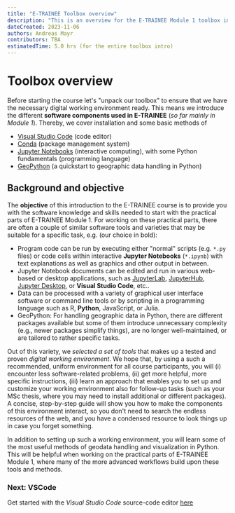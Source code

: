 ```yaml
---
title: "E-TRAINEE Toolbox overview"
description: "This is an overview for the E-TRAINEE Module 1 toolbox introduction (software guide)."
dateCreated: 2023-11-06
authors: Andreas Mayr
contributors: TBA
estimatedTime: 5.0 hrs (for the entire toolbox intro)
---
```


# Toolbox overview

Before starting the course let's "unpack our toolbox" to ensure that we have the necessary digital working environment ready. This means we introduce the different **software components used in E-TRAINEE** (*so far mainly in Module 1*). Thereby, we cover installation and some basic methods of

* [Visual Studio Code](./vscode.md) (code editor)
* [Conda](./conda.md) (package management system)
* [Jupyter Notebooks](./jupyter.ipynb) (interactive computing), with some Python fundamentals (programming language)
* [GeoPython](./geopandas.ipynb) (a quickstart to geographic data handling in Python)

## Background and objective
<!--*SHORTEN OR SKIP THIS!*-->

The **objective** of this introduction to the E-TRAINEE course is to provide you with the software knowledge and skills needed to start with the practical parts of E-TRAINEE Module 1. For working on these practical parts, there are often a couple of similar software tools and varieties that may be suitable for a specific task, e.g. (our choice in bold):

* Program code can be run by executing either "normal" scripts (e.g. ```*.py``` files) or code cells within interactive **Jupyter Notebooks** (```*.ipynb```) with text explanations as well as graphics and other output in between.
* Jupyter Notebook documents can be edited and run in various web-based or desktop applications, such as [JupyterLab](https://jupyterlab.readthedocs.io/en/latest/), [JupyterHub](https://jupyterhub.readthedocs.io/en/latest), [Jupyter Desktop](https://github.com/jupyterlab/jupyterlab-desktop), or **Visual Studio Code**, etc..
* Data can be processed with a variety of graphical user interface software or command line tools or by scripting in a programming language such as R, **Python**, JavaScript, or Julia.
* GeoPython: For handling geographic data in Python, there are different packages available but some of them introduce unnecessary complexity (e.g., newer packages simplify things), are no longer well-maintained, or are tailored to rather specific tasks.

Out of this variety, we *selected a set of tools* that makes up a tested and proven *digital working environment*. We hope that, by using a such a recommended, uniform environment for all course participants, you will (i) encounter less software-related problems, (ii) get more helpful, more specific instructions, (iii) learn an approach that enables you to set up and customize your working environment also for follow-up tasks (such as your MSc thesis, where you may need to install additional or different packages). A concise, step-by-step guide will show you how to make the components of this environment interact, so you don't need to search the endless resources of the web, and you have a condensed resource to look things up in case you forget something.

In addition to setting up such a working environment, you will learn some of the most useful methods of geodata handling and visualization in Python. This will be helpful when working on the practical parts of E-TRAINEE Module 1, where many of the more advanced workflows build upon these tools and methods.

### Next: VSCode

Get started with the *Visual Studio Code* source-code editor [here](./vscode.md)